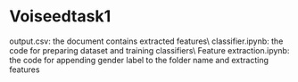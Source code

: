 # Voiseedtask1
output.csv: the document contains extracted features\\
classifier.ipynb: the code for preparing dataset and training classifiers\\
Feature extraction.ipynb: the code for appending gender label to the folder name and extracting features
